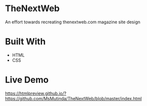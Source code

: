 # TheNextWeb
An effort towards recreating thenextweb.com magazine site design

# Built With
- HTML
- CSS

# Live Demo
https://htmlpreview.github.io/?https://github.com/MsMutinda/TheNextWeb/blob/master/index.html
